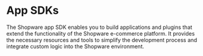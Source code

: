 # App SDKs

The Shopware app SDK enables you to build applications and plugins that extend the functionality of the Shopware e-commerce platform. It provides the necessary resources and tools to simplify the development process and integrate custom logic into the Shopware environment.
